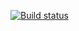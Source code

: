 [![Build status](https://ci.appveyor.com/api/projects/status/tntq97i2t6rnn7p9?svg=true)](https://ci.appveyor.com/project/Legata/clean-func2)
